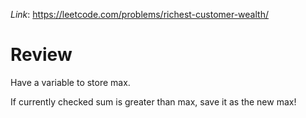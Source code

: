 *Link*: https://leetcode.com/problems/richest-customer-wealth/

# Review
<!-- Describe your approach to solving the problem. -->
Have a variable to store max.

If currently checked sum is greater than max, save it as the new max!